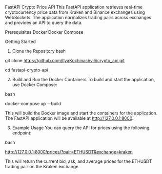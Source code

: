 FastAPI Crypto Price API
This FastAPI application retrieves real-time cryptocurrency price data from Kraken and Binance exchanges using WebSockets. The application normalizes trading pairs across exchanges and provides an API to query the data.

Prerequisites
Docker
Docker Compose

Getting Started
1. Clone the Repository
bash

git clone https://github.com/IlyaKochinashvili/crypto_api.git

cd fastapi-crypto-api

2. Build and Run the Docker Containers
To build and start the application, use Docker Compose:

bash

docker-compose up --build

This will build the Docker image and start the containers for the application. The FastAPI application will be available at http://127.0.0.1:8000.

3. Example Usage
You can query the API for prices using the following endpoint:

bash

http://127.0.0.1:8000/prices/?pair=ETHUSDT&exchange=kraken

This will return the current bid, ask, and average prices for the ETHUSDT trading pair on the Kraken exchange.


